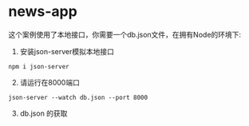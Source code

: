 # news-app
这个案例使用了本地接口，你需要一个db.json文件，在拥有Node的环境下: 

1. 安装json-server模拟本地接口
```
npm i json-server
```

2. 请运行在8000端口
```
json-server --watch db.json --port 8000
```
 
3. db.json 的获取
